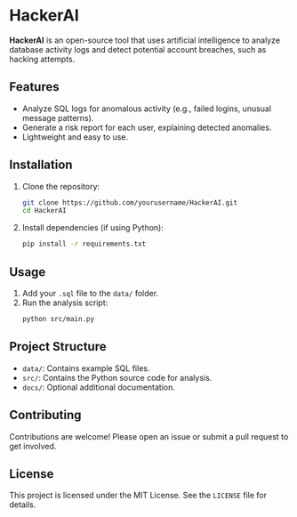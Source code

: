 # HackerAI

**HackerAI** is an open-source tool that uses artificial intelligence to analyze database activity logs and detect potential account breaches, such as hacking attempts.

## Features
- Analyze SQL logs for anomalous activity (e.g., failed logins, unusual message patterns).
- Generate a risk report for each user, explaining detected anomalies.
- Lightweight and easy to use.

## Installation
1. Clone the repository:
   ```bash
   git clone https://github.com/yourusername/HackerAI.git
   cd HackerAI
   ```
2. Install dependencies (if using Python):
   ```bash
   pip install -r requirements.txt
   ```

## Usage
1. Add your `.sql` file to the `data/` folder.
2. Run the analysis script:
   ```bash
   python src/main.py
   ```

## Project Structure
- `data/`: Contains example SQL files.
- `src/`: Contains the Python source code for analysis.
- `docs/`: Optional additional documentation.

## Contributing
Contributions are welcome! Please open an issue or submit a pull request to get involved.

## License
This project is licensed under the MIT License. See the `LICENSE` file for details.